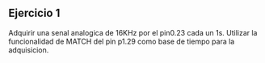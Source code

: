 ## Ejercicio 1
Adquirir una senal analogica de 16KHz por el pin0.23 cada un 1s.
Utilizar la funcionalidad de MATCH del pin p1.29 como base de tiempo para la adquisicion.